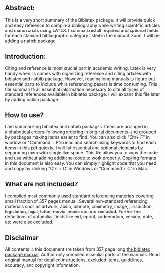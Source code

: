 ## Abstract:
This is a very short summary of the Biblatex package. It will provide quick and easy reference to compile a bibliography while writing scientific articles and manuscripts using LATEX. I summarized all required and optional fields for each standard bibliographic category listed in the manual. Soon, I will be adding a natbib package.

## Introduction:
Citing and reference is most crucial part in academic writing. Latex is very handy when its comes with organizing reference and citing articles with biblatex and natbib package. However, reading long manuals to figure out essential parts to include while referencing papers is time consuming. This file summarize all essential information necessary to cite all types of standard references available in biblatex package. I will expand this file later by adding natbib package.

## How to use?
I am summarizing biblatex and natbib packages. Items are arranged in alphabetical orders–following ordering in original documents–and grouped by packages making items easier to find. You can also click “Cltr+ F” in window or “Command + F”in mac and search using keywords to find each items in this pdf quickly. I will list essential and optional elements by separating them with single line space. This file allow you to copy the code and use without adding additional code to work properly. Copying formats in this document is also easy. You can simply highlight code that you need and copy by clicking “Ctrl + C” in Windows or “Command + C” in Mac.

## What are not included?
I compiled most commonly used standard referencing materials covering small fraction of 357 pages manual. Several non-standard referencing materials such as artwork, audio, bibnote, commetry, image, jurisdiction, legislation, legal, letter, movie, music etc. are excluded. Further the definitions of unfamiliar fields like eid, eprint, addeemdum, version, note, etc were also excluded.

## Disclaimer
All contents in this document are taken from 357 page long [the biblatex package manual](https://mirrors.ibiblio.org/CTAN/macros/latex/contrib/biblatex/doc/biblatex.pdf). Author only compiled essential parts of the manuals. Read original manual for detailed instructions, excluded items, guidelines, accuracy, and copyright information.
